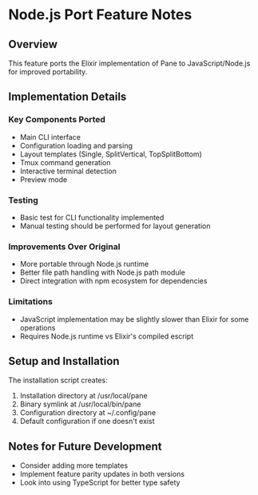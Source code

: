 # Node.js Port Feature Notes

## Overview
This feature ports the Elixir implementation of Pane to JavaScript/Node.js for improved portability.

## Implementation Details

### Key Components Ported
- Main CLI interface
- Configuration loading and parsing
- Layout templates (Single, SplitVertical, TopSplitBottom)
- Tmux command generation
- Interactive terminal detection
- Preview mode

### Testing
- Basic test for CLI functionality implemented
- Manual testing should be performed for layout generation

### Improvements Over Original
- More portable through Node.js runtime
- Better file path handling with Node.js path module
- Direct integration with npm ecosystem for dependencies

### Limitations
- JavaScript implementation may be slightly slower than Elixir for some operations
- Requires Node.js runtime vs Elixir's compiled escript

## Setup and Installation
The installation script creates:
1. Installation directory at /usr/local/pane
2. Binary symlink at /usr/local/bin/pane
3. Configuration directory at ~/.config/pane
4. Default configuration if one doesn't exist

## Notes for Future Development
- Consider adding more templates
- Implement feature parity updates in both versions
- Look into using TypeScript for better type safety